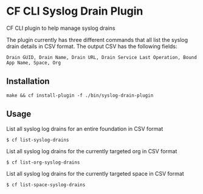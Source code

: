 # CF CLI Syslog Drain Plugin

CF CLI plugin to help manage syslog drains

The plugin currently has three different commands that all list the syslog drain details in CSV format.
The output CSV has the following fields:
```csv
Drain GUID, Drain Name, Drain URL, Drain Service Last Operation, Bound App Name, Space, Org
```

## Installation
```shell
make && cf install-plugin -f ./bin/syslog-drain-plugin
```

## Usage
List all syslog log drains for an entire foundation in CSV format
```shell
$ cf list-syslog-drains
```

List all syslog log drains for the currently targeted org in CSV format
```shell
$ cf list-org-syslog-drains
```

List all syslog log drains for the currently targeted space in CSV format
```shell
$ cf list-space-syslog-drains
```
